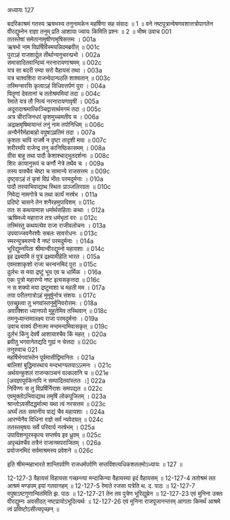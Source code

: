 अध्यायः 127

बदरिकाश्रमं गतस्य ऋषभस्य तनुनामकेन महर्षिणा सह संवादः ॥ 1 ॥ वने नष्टपुत्रान्वेषणवशात्तत्रोपागतेन वीरद्युम्नेन राज्ञा तनुम् प्रति आशाया ज्यायः किमिति प्रश्नः ॥ 2 ॥
भीष्म उवाच 	001  
ततस्तेषां समेतानामृषीणामृषिसत्तमः ।	001a  
ऋषभो नाम विप्रर्षिर्विस्मयन्निदमब्रवीत् ॥	001c  
पुराऽहं राजशार्दूल तीर्थान्यनुचरन्प्रभो ।	002a  
समासादितवान्दिव्यं नरनारायणाश्रमम् ॥	002c  
यत्र सा बदरी रम्या सरो वैहायसं तथा ।	003a  
यत्र चाश्वशिरा राजन्वेदान्पठति शाश्वतान् ॥	003c  
तस्मिन्सरसि कृत्वाऽहं विधिवत्तर्पणं पुरा ।	004a  
पितॄणां देवतानां च ततोश्रममियां तदा ॥	004c  
रेमाते यत्र तौ नित्यं नरनारायणावृषी ।	005a  
अदूरादाश्रमात्किञ्चिद्वासार्थमगमं तदा ॥	005c  
अत्र चीराजिनधरं कृशमुच्चमतीव च ।	006a  
अद्राक्षमृषिमायान्तं तनुं नाम तपोनिधिम् ॥	006c  
अन्यैर्नरैर्महाबाहो वपुषाऽप्रतिमं तदा ।	007a  
कृशता चापि राजर्षे न दृष्टा तादृशी मया ॥	007c  
शरीरमपि राजेन्द्र तनु कानिष्ठिकासमम् ।	008a  
ग्रीवा बाहू तथा पादौ केशाश्चाद्भुतदर्शनाः ॥	008c  
शिरः कायानुरूपं च कर्णौ नेत्रे तथैव च ।	009a  
तस्य वाक्चैव चेष्टा च सामान्ये राजसत्तम ॥	009c  
दृष्ट्वाऽहं तं कृशं विप्रं भीतः परमदुर्मनाः ।	010a  
पादौ तस्याभिवाद्याथ स्थितः प्राञ्जलिरग्रतः ॥	010c  
निवेद्य नामगोत्रे च तथा कार्यं नरर्षभ ।	011a  
प्रदिष्टे चासने तेन शनैरहमुपाविशम् ॥	011c  
ततः स कथयामास धर्मार्थसहिताः कथाः ।	012a  
ऋषिमध्ये महाराज तत्र धर्मभृतां वरः ॥	012c  
तस्मिंस्तु कथयत्येव राजा राजीवलोचनः ।	013a  
उपयाज्जवनैरश्वैः सबलः सावरोधनः ॥	013c  
स्मरन्पुत्रमरण्ये वै नष्टं परमदुर्मनाः ।	014a  
भूरिद्युम्नपिता श्रीमान्वीरद्युम्नो महायशाः ॥	014c  
इह द्रक्ष्यामि तं पुत्रं द्रक्ष्यामीहेति भारत ।	015a  
एवमाशाकृशो राजा चरन्वनमिदं पुरा ॥	015c  
दुर्लभः स मया द्रष्टुं भूय एव च धार्मिक ।	016a  
एकः पुत्रो महारण्ये नष्ट इत्यसकृत्तदा ॥	016c  
न स शक्यो मया द्रष्टुमाशा च महती मम ।	017a  
तया परीतगात्रोऽहं मुमूर्षुर्नात्र संशयः ॥	017c  
एतच्छ्रुत्वा तु भगवांस्तनुर्मुनिवरोत्तमः ।	018a  
अवाक्शिरा ध्यानपरो मुहूर्तमिव तस्थिवान् ॥	018c  
तमनुध्यान्तमालक्ष्य राजा परमदुर्मनाः ।	019a  
उवाच वाक्यं दीनात्मा मन्दमन्दमिवासकृत् ॥	019c  
दुर्लभं किंनु देवर्षे आशायाश्चैव किं महत् ।	020a  
ब्रवीतु भगवानेतद्यदि गुह्यं न चेत्तदा ॥	020c  
तनुरुवाच 	021  
महर्षिर्भगवांस्तेन पूर्वमासीद्विमानितः ।	021a  
बालिशां बुद्धिमास्थाय मन्दभाग्यतयाऽऽत्मनः ।	021c  
अर्थयन्कुशलं राजन्काञ्चनं वल्कलानि च ॥	021e  
[अवज्ञापूर्वकेनापि न सम्पादितवांस्ततः ।]	022a  
निर्विण्णः स तु विप्रर्षिर्निराशः समपद्यत ॥	022c  
एवमुक्तोऽभिवाद्याथ तमृषिं लोकपूजितम् ।	023a  
श्रान्तोऽवसीदद्धर्मात्मा यथा त्वं नरसत्तम ॥	023c  
अर्घ्यं ततः समानीय पाद्यं चैव महायशाः ।	024a  
आरण्येनैव विधिना राज्ञे सर्वं न्यवेदयत् ॥	024c  
ततस्तमृषयः सर्वे परिवार्य नरर्षभम् ।	025a  
उपाविशन्पुरस्कृत्य सप्तर्षय इव ध्रुवम् ॥	025c  
अपृच्छंश्चैव तत्रैनं राजानमपराजितम् ।	026a  
प्रयोजनमिदं सर्वमाश्रमस्य प्रवेशने ॥ 	026c  

इति श्रीमन्महाभारते शान्तिपर्वणि राजधर्मपर्वणि सप्तविंशत्यधिकशततमोऽध्यायः ॥ 127 ॥

12-127-3 वैहायसं विहायसा गच्छन्त्या मन्दाकिन्या वैहायस्या इदं वैहायसम् ॥ 12-127-4 ततोश्रमं तत आश्रमं मण्डपम् इयां गतवानहम् ॥ 12-127-5 रेमाते रजसा यत्रेति थ. द. पाठः ॥ 12-127-7 वपुषाऽष्टगुणान्वितमिति झ. पाठः ॥ 12-127-21 तेन तव पुत्रेण भूरिद्युम्रेन ॥ 12-127-23 एवं मुनिना उक्तः वीरद्युम्नः अवसीदत् नष्टप्रायोऽभूदित्यर्थः ॥ 12-127-26 एवं मुनिना राजपूजानन्तरम् आगताः किमर्थं आश्रमे त्वं प्रविष्टोऽसीत्यपृच्छन् ॥
